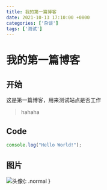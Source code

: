 ```yaml
---
title: 我的第一篇博客
date: 2021-10-13 17:10:00 +0800
categories: ['杂谈']
tags: ['测试']
---
```


# 我的第一篇博客

## 开始
这是第一篇博客，用来测试站点是否工作
> hahaha

## Code
```js
console.log("Hello World!");
```

## 图片
![头像](/assets/images/ts.jpg){: .normal }
